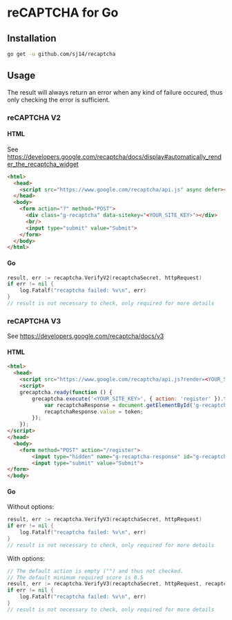# reCAPTCHA for Go

## Installation

```bash
go get -u github.com/sj14/recaptcha
```

## Usage

The result will always return an error when any kind of failure occured, thus only checking the error is sufficient.

### reCAPTCHA V2

#### HTML

See https://developers.google.com/recaptcha/docs/display#automatically_render_the_recaptcha_widget

```html
<html>
  <head>
    <script src="https://www.google.com/recaptcha/api.js" async defer></script>
  </head>
  <body>
    <form action="?" method="POST">
      <div class="g-recaptcha" data-sitekey="<YOUR_SITE_KEY>"></div>
      <br/>
      <input type="submit" value="Submit">
    </form>
  </body>
</html>
```

#### Go

```go
result, err := recaptcha.VerifyV2(recaptchaSecret, httpRequest)
if err != nil {
    log.Fatalf("recaptcha failed: %v\n", err)
}
// result is not necessary to check, only required for more details
```

### reCAPTCHA V3

See https://developers.google.com/recaptcha/docs/v3

#### HTML

```html
<html>
  <head>
    <script src="https://www.google.com/recaptcha/api.js?render=<YOUR_SITE_KEY>"></script>
    <script>
    grecaptcha.ready(function () {
        grecaptcha.execute('<YOUR_SITE_KEY>', { action: 'register' }).then(function (token) {
            var recaptchaResponse = document.getElementById('g-recaptcha-response');
            recaptchaResponse.value = token;
        });
    });
</script>
</head>
  <body>
    <form method="POST" action="/register">
        <input type="hidden" name="g-recaptcha-response" id="g-recaptcha-response">
        <input type="submit" value="Submit">
</form>
</body>

```

#### Go

Without options:

```go
result, err := recaptcha.VerifyV3(recaptchaSecret, httpRequest)
if err != nil {
    log.Fatalf("recaptcha failed: %v\n", err)
}
// result is not necessary to check, only required for more details
```

With options:

```go
// The default action is empty ("") and thus not checked.
// The default minimum required score is 0.5
result, err := recaptcha.VerifyV3(recaptchaSecret, httpRequest, recaptcha.Action("register"), recaptcha.MinScore(0.7))
if err != nil {
    log.Fatalf("recaptcha failed: %v\n", err)
}
// result is not necessary to check, only required for more details
```
